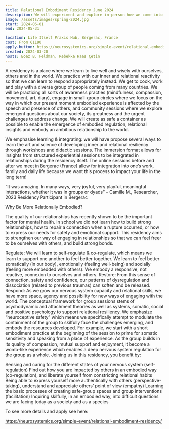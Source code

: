 ```yaml
---
title: Relational Embodiment Residency June 2024
description: We will experiment and explore in-person how we come into relationship, how we can co-create together a safe-enough space to connect skilfully to our nervous system in the midst of relational interactions.
image: /assets/images/spring-2024.jpg
start: 2024-06-01
end: 2024-05-31

location: Life Itself Praxis Hub, Bergerac, France
cost: From €1190
apply-button: https://neurosystemics.org/simple-event/relational-embodiment-residency/
created: 2024-03-20
hosts: Boaz B. Feldman, Rebekka Haas Çetin
---
```


A residency is a place where we learn to live well and wisely with ourselves, others and in the world. We practice with our inner and relational reactivity so that we can learn to respond appropriately instead. We get to cook, work and play with a diverse group of people coming from many countries. We will be practicing all sorts of awareness practies (mindfulness, compassion, movement, art, diary), engage in small-group circles where we focus on the way in which our present moment embodied experience is affected by the speech and presence of others, and community sessions where we explore emergent questions about our society, its greatness and the urgent challenges to address change. We will create as safe a container as possible to enable the emergence of embodied regulation, relational insights and embody an ambitious relationship to the world.

We emphasise learning & integrating: we will have propose several ways to learn the art and science of developing inner and relational resiliency through workshops and didactic sessions.  The immersion format allows for insights from structured experiential sessions to be integrated in relationships during the residency itself. The online sessions before and after we meet in Bergerac (France) allow for integration into one’s work, family and daily life because we want this process to impact your life in the long term!

“It was amazing. In many ways, very joyful, very playful, meaningful interactions, whether it was in groups or dyads”
– Camille M., Researcher, 2023 Residency Participant in Bergerac

Why Be More Relationally Embodied?

The quality of our relationships has recently shown to be the important factor for mental health. In school we did not learn how to build strong relationships, how to repair a connection when a rupture occurred, or how to express our needs for safety and emotional support. This residency aims to strengthen our way of engaging in relationships so that we can feel freer to be ourselves with others, and build strong bonds.

Regulate: We will learn to self-regulate &  co-regulate, which means we learn to support one another to feel better together. We learn to feel better somatically (in our body), emotionally (feeling well-being) and socially (feeling more embedded with others). We embody a responsive, not reactive, connexion to ourselves and others.
Restore: From this sense of connection, safety and confidence, our patterns of dysregulation and dissociation (related to previous traumas) can soften and be released.
Respond: As we grow our nervous system capacity and relational skills, we have more space, agency and possibility for new ways of engaging with the world.
The conceptual framework for group sessions stems of psychodynamic and attachment theories as well as systems, somatic, social and positive psychology to support relational resiliency. We emphasize “neuroceptive safety” which means we specifically attempt to modulate the containment of the group to skilfully face the challenges emerging, and embody the resources developed. For example, we start with a short embodiment practice at the beginning of the session to prime for somatic sensitivity and speaking from a place of experience. As the group builds in its quality of compassion, mutual support and enjoyment, it become a womb-like experience which enables a deep nervous system regulation for the group as a whole. Joining us in this residency, you benefit by:

Sensing and caring for the different states of your nervous system (self-regulation)
Find out how you are impacted by others in an embodied way (co-regulation), and liberate yourself from constricting relational habits
Being able to express yourself more authentically with others (perspective-taking), understand and appreciate others’ point of view (empathy)
Learning the basic processes of creating safe-group spaces and group interventions (facilitation)
Inquiring skilfully, in an embodied way, into difficult questions we are facing today as a society and as a species

To see more details and apply see here:

https://neurosystemics.org/simple-event/relational-embodiment-residency/

